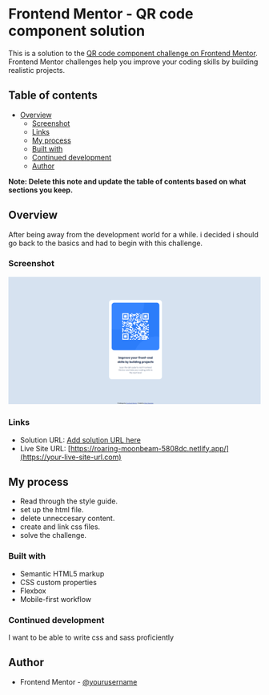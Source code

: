 # Frontend Mentor - QR code component solution

This is a solution to the [QR code component challenge on Frontend Mentor](https://www.frontendmentor.io/challenges/qr-code-component-iux_sIO_H). Frontend Mentor challenges help you improve your coding skills by building realistic projects.

## Table of contents

- [Overview](#overview)
  - [Screenshot](#screenshot)
  - [Links](#links)
  - [My process](#my-process)
  - [Built with](#built-with)
  - [Continued development](#continued-development)
  - [Author](#author)

**Note: Delete this note and update the table of contents based on what sections you keep.**

## Overview

After being away from the development world for a while. i decided i should go back to the basics and had to begin with this challenge.

### Screenshot

![](./images/screenshot.png)

### Links

- Solution URL: [Add solution URL here](https://your-solution-url.com)
- Live Site URL: [https://roaring-moonbeam-5808dc.netlify.app/](https://your-live-site-url.com)

## My process

- Read through the style guide.
- set up the html file.
- delete unneccesary content.
- create and link css files.
- solve the challenge.

### Built with

- Semantic HTML5 markup
- CSS custom properties
- Flexbox
- Mobile-first workflow

### Continued development

I want to be able to write css and sass proficiently

## Author

- Frontend Mentor - [@yourusername](https://www.frontendmentor.io/profile/Allanlcomander)
